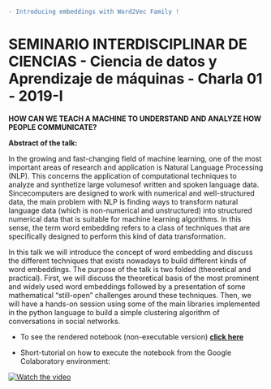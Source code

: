 ```diff
- Introducing embeddings with Word2Vec Family !
```

# SEMINARIO INTERDISCIPLINAR DE CIENCIAS - Ciencia de datos y Aprendizaje de máquinas - Charla 01 - 2019-I

**HOW CAN WE TEACH A MACHINE TO UNDERSTAND AND ANALYZE HOW PEOPLE COMMUNICATE?**

**Abstract of the talk:** 

In the  growing  and  fast-changing  field  of  machine  learning,  one  of  the  most  important  areas  of research and application is Natural  Language Processing (NLP).  This concerns the application of computational techniques to analyze and synthetize large volumesof written and spoken language data. Sincecomputers  are  designed  to  work  with  numerical  and  well-structured data,  the  main problem with NLP is finding ways to  transform natural language data (which is non-numerical and unstructured) into structured numerical data that is suitable for machine learning algorithms. In this sense,  the  term  word  embedding  refers  to  a  class  of  techniques  that  are  specifically  designed  to perform this kind of data transformation. 

In  this  talk  we will introduce  the  concept of  word  embedding  and  discuss  the  different  techniques that  exists  nowadays  to  build  different  kinds  of  word  embeddings. The  purpose  of  the  talk  is  two folded (theoretical and practical). First, we will discuss the theoretical basis of the most prominent and  widely used word embeddings  followed  by  a  presentation  of  some  mathematical “still-open” challenges around these techniques. Then, we will have a hands-on session using some of the main libraries implemented in the python language to build a simple clustering algorithm of conversations in social networks.


* To see the rendered notebook (non-executable version) [**click here**](https://nbviewer.jupyter.org/github/pachocamacho1990/Word2Vec_seminar/blob/master/working_example_word2vec.ipynb)

* Short-tutorial on how to execute the notebook from the Google Colaboratory environment: 

[![Watch the video](https://img.youtube.com/vi/bAhD0QdmXJ0/hqdefault.jpg)](https://youtu.be/bAhD0QdmXJ0)
